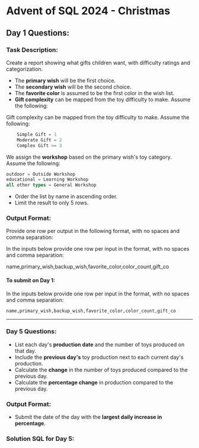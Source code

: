 # Advent of SQL 2024 - Christmas

## Day 1 Questions:

### Task Description:
Create a report showing what gifts children want, with difficulty ratings and categorization.

- The **primary wish** will be the first choice.
- The **secondary wish** will be the second choice.
- The **favorite color** is assumed to be the first color in the wish list.
- **Gift complexity** can be mapped from the toy difficulty to make. Assume the following:

Gift complexity can be mapped from the toy difficulty to make. Assume the following:
```sql
    Simple Gift = 1
    Moderate Gift = 2
    Complex Gift >= 3
```
We assign the **workshop** based on the primary wish's toy category. Assume the following:
  ```sql
  outdoor = Outside Workshop
  educational = Learning Workshop
  all other types = General Workshop
```

- Order the list by name in ascending order.
- Limit the result to only 5 rows.

### Output Format:
Provide one row per output in the following format, with no spaces and comma separation:



In the inputs below provide one row per input in the format, with no spaces and comma separation:

name,primary_wish,backup_wish,favorite_color,color_count,gift_co

#### To submit on Day 1:
In the inputs below provide one row per input in the format, with no spaces and comma separation:
```sql
name,primary_wish,backup_wish,favorite_color,color_count,gift_co
```
---

### Day 5 Questions:

- List each day's **production date** and the number of toys produced on that day.
- Include the **previous day's** toy production next to each current day's production.
- Calculate the **change** in the number of toys produced compared to the previous day.
- Calculate the **percentage change** in production compared to the previous day.

### Output Format:

- Submit the date of the day with the **largest daily increase in percentage**.

### Solution SQL for Day 5:


